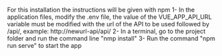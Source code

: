 For this installation the instructions will be given with npm
1- In the application files, modify the .env file, the value of the VUE_APP_API_URL variable must be modified with the url of the API to be used followed by /api/, example: http://newurl-api/api/
2- In a terminal, go to the project folder and run the command line "nmp install"
3- Run the command "npm run serve" to start the app
